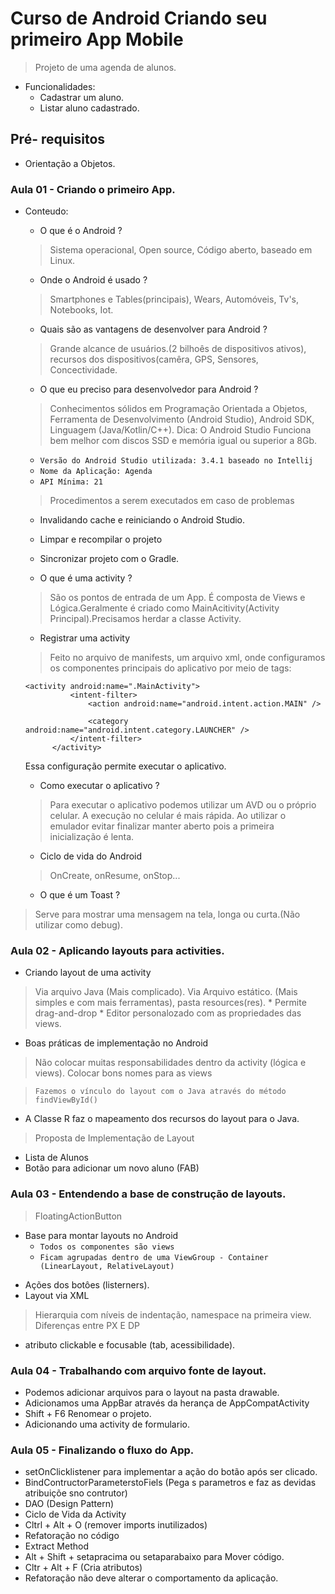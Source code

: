 # Curso de Android Criando seu primeiro App Mobile
> Projeto de uma agenda de alunos.
* Funcionalidades: 
  * Cadastrar um aluno.
  * Listar aluno cadastrado.

## Pré- requisitos
* Orientação a Objetos.

### Aula 01 - Criando o primeiro App.
* Conteudo:
  * O que é o Android ?
  > Sistema operacional, Open source, Código aberto, baseado em Linux.
  * Onde o Android é usado ?
  > Smartphones e Tables(principais), Wears, Automóveis, Tv's, Notebooks, Iot.
  * Quais são as vantagens de desenvolver para Android ?
  > Grande alcance de usuários.(2 bilhoês de dispositivos ativos), recursos dos dispositivos(camêra, GPS, Sensores, Concectividade. 
  * O que eu preciso para desenvolvedor para Android ?
  > Conhecimentos sólidos em Programação Orientada a Objetos, Ferramenta de Desenvolvimento (Android Studio), Android SDK, Linguagem (Java/Kotlin/C++).
  > Dica: O Android Studio Funciona bem melhor com discos SSD e memória igual ou superior a 8Gb.
  * `Versão do Android Studio utilizada: 3.4.1 baseado no Intellij`
  * `Nome da Aplicação: Agenda`
  * `API Mínima: 21`
  > Procedimentos a serem executados em caso de problemas
  * Invalidando cache e reiniciando o Android Studio.
  * Limpar e recompilar o projeto
  * Sincronizar projeto com o Gradle.
  
  * O que é uma activity ?
  > São os pontos de entrada de um App. É composta de Views e Lógica.Geralmente é criado como MainAcitivity(Activity Principal).Precisamos herdar a classe Activity.
  
  * Registrar uma activity
  > Feito no arquivo de manifests, um arquivo xml, onde configuramos os componentes principais do aplicativo por meio de tags:
  ```
  <activity android:name=".MainActivity">
            <intent-filter>
                <action android:name="android.intent.action.MAIN" />

                <category android:name="android.intent.category.LAUNCHER" />
            </intent-filter>
        </activity>
  ```
  Essa configuração permite executar o aplicativo.
  
  * Como executar o aplicativo ?
  > Para executar o aplicativo podemos utilizar um AVD ou o próprio celular. A execução no celular é mais rápida. Ao utilizar o emulador evitar finalizar manter aberto pois a primeira inicialização é lenta.
  
  * Ciclo de vida do Android
  > OnCreate, onResume, onStop...
  
  * O que é um Toast ?
 > Serve para mostrar uma mensagem na tela, longa ou curta.(Não utilizar como debug).
  
### Aula 02 - Aplicando layouts para activities.
  * Criando layout de uma activity
  > Via arquivo Java (Mais complicado).
  > Via Arquivo estático. (Mais simples e com mais ferramentas), pasta resources(res).
    * Permite drag-and-drop
    * Editor personalozado com as propriedades das views.
  
  * Boas práticas de implementação no Android
  > Não colocar muitas responsabilidades dentro da activity (lógica e views).
  > Colocar bons nomes para as views
 
  > `Fazemos o vínculo do layout com o Java através do método findViewById()`
  * A Classe R faz o mapeamento dos recursos do layout para o Java.
  
  > Proposta de Implementação de Layout
  * Lista de Alunos
  * Botão para adicionar um novo aluno (FAB)

  
### Aula 03 - Entendendo a base de construção de layouts.
  > FloatingActionButton
  - Base para montar layouts no Android 
    - `Todos os componentes são views`
    - ``Ficam agrupadas dentro de uma ViewGroup - Container (LinearLayout, RelativeLayout)``
  * Ações dos botôes (listerners).
  * Layout via XML
  > Hierarquia com níveis de indentação, namespace na primeira view.
  > Diferenças entre PX E DP
  * atributo clickable e focusable (tab, acessibilidade).
  
### Aula 04 - Trabalhando com arquivo fonte de layout.
- Podemos adicionar arquivos para o layout na pasta drawable.
- Adicionamos uma AppBar através da herança de AppCompatActivity 
- Shift + F6 Renomear o projeto.
- Adicionando uma activity de formulario.

### Aula 05 - Finalizando o fluxo do App.
- setOnClicklistener para implementar a ação do botão após ser clicado.
- BindContructorParameterstoFiels (Pega s parametros e faz as devidas atribuiçõe sno contrutor)
- DAO (Design Pattern)
- Ciclo de Vida da Activity
- Cltrl + Alt + O (remover imports inutilizados)
- Refatoração no código
- Extract Method
- Alt + Shift + setapracima ou setaparabaixo para Mover código.
- Cltr + Alt + F (Cria atributos)
- Refatoração não deve alterar o comportamento da aplicação.





